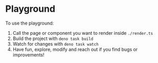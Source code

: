 # Playground

To use the playground:

1. Call the page or component you want to render inside `./render.ts`
2. Build the project with `deno task build`
3. Watch for changes with `deno task watch`
4. Have fun, explore, modify and reach out if you find bugs or improvements!
